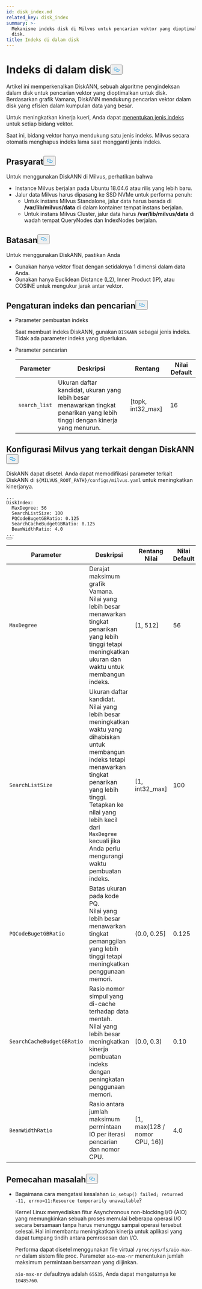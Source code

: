 ```yaml
---
id: disk_index.md
related_key: disk_index
summary: >-
  Mekanisme indeks disk di Milvus untuk pencarian vektor yang dioptimalkan untuk
  disk.
title: Indeks di dalam disk
---
```

<h1 id="On-disk-Index" class="common-anchor-header">Indeks di dalam disk<button data-href="#On-disk-Index" class="anchor-icon" translate="no">
      <svg translate="no"
        aria-hidden="true"
        focusable="false"
        height="20"
        version="1.1"
        viewBox="0 0 16 16"
        width="16"
      >
        <path
          fill="#0092E4"
          fill-rule="evenodd"
          d="M4 9h1v1H4c-1.5 0-3-1.69-3-3.5S2.55 3 4 3h4c1.45 0 3 1.69 3 3.5 0 1.41-.91 2.72-2 3.25V8.59c.58-.45 1-1.27 1-2.09C10 5.22 8.98 4 8 4H4c-.98 0-2 1.22-2 2.5S3 9 4 9zm9-3h-1v1h1c1 0 2 1.22 2 2.5S13.98 12 13 12H9c-.98 0-2-1.22-2-2.5 0-.83.42-1.64 1-2.09V6.25c-1.09.53-2 1.84-2 3.25C6 11.31 7.55 13 9 13h4c1.45 0 3-1.69 3-3.5S14.5 6 13 6z"
        ></path>
      </svg>
    </button></h1><p>Artikel ini memperkenalkan DiskANN, sebuah algoritme pengindeksan dalam disk untuk pencarian vektor yang dioptimalkan untuk disk. Berdasarkan grafik Vamana, DiskANN mendukung pencarian vektor dalam disk yang efisien dalam kumpulan data yang besar.</p>
<p>Untuk meningkatkan kinerja kueri, Anda dapat <a href="/docs/id/index-vector-fields.md">menentukan jenis indeks</a> untuk setiap bidang vektor.</p>
<div class="alert note"> 
Saat ini, bidang vektor hanya mendukung satu jenis indeks. Milvus secara otomatis menghapus indeks lama saat mengganti jenis indeks.</div>
<h2 id="Prerequisites" class="common-anchor-header">Prasyarat<button data-href="#Prerequisites" class="anchor-icon" translate="no">
      <svg translate="no"
        aria-hidden="true"
        focusable="false"
        height="20"
        version="1.1"
        viewBox="0 0 16 16"
        width="16"
      >
        <path
          fill="#0092E4"
          fill-rule="evenodd"
          d="M4 9h1v1H4c-1.5 0-3-1.69-3-3.5S2.55 3 4 3h4c1.45 0 3 1.69 3 3.5 0 1.41-.91 2.72-2 3.25V8.59c.58-.45 1-1.27 1-2.09C10 5.22 8.98 4 8 4H4c-.98 0-2 1.22-2 2.5S3 9 4 9zm9-3h-1v1h1c1 0 2 1.22 2 2.5S13.98 12 13 12H9c-.98 0-2-1.22-2-2.5 0-.83.42-1.64 1-2.09V6.25c-1.09.53-2 1.84-2 3.25C6 11.31 7.55 13 9 13h4c1.45 0 3-1.69 3-3.5S14.5 6 13 6z"
        ></path>
      </svg>
    </button></h2><p>Untuk menggunakan DiskANN di Milvus, perhatikan bahwa</p>
<ul>
<li>Instance Milvus berjalan pada Ubuntu 18.04.6 atau rilis yang lebih baru.</li>
<li>Jalur data Milvus harus dipasang ke SSD NVMe untuk performa penuh:<ul>
<li>Untuk instans Milvus Standalone, jalur data harus berada di <strong>/var/lib/milvus/data</strong> di dalam kontainer tempat instans berjalan.</li>
<li>Untuk instans Milvus Cluster, jalur data harus <strong>/var/lib/milvus/data</strong> di wadah tempat QueryNodes dan IndexNodes berjalan.</li>
</ul></li>
</ul>
<h2 id="Limits" class="common-anchor-header">Batasan<button data-href="#Limits" class="anchor-icon" translate="no">
      <svg translate="no"
        aria-hidden="true"
        focusable="false"
        height="20"
        version="1.1"
        viewBox="0 0 16 16"
        width="16"
      >
        <path
          fill="#0092E4"
          fill-rule="evenodd"
          d="M4 9h1v1H4c-1.5 0-3-1.69-3-3.5S2.55 3 4 3h4c1.45 0 3 1.69 3 3.5 0 1.41-.91 2.72-2 3.25V8.59c.58-.45 1-1.27 1-2.09C10 5.22 8.98 4 8 4H4c-.98 0-2 1.22-2 2.5S3 9 4 9zm9-3h-1v1h1c1 0 2 1.22 2 2.5S13.98 12 13 12H9c-.98 0-2-1.22-2-2.5 0-.83.42-1.64 1-2.09V6.25c-1.09.53-2 1.84-2 3.25C6 11.31 7.55 13 9 13h4c1.45 0 3-1.69 3-3.5S14.5 6 13 6z"
        ></path>
      </svg>
    </button></h2><p>Untuk menggunakan DiskANN, pastikan Anda</p>
<ul>
<li>Gunakan hanya vektor float dengan setidaknya 1 dimensi dalam data Anda.</li>
<li>Gunakan hanya Euclidean Distance (L2), Inner Product (IP), atau COSINE untuk mengukur jarak antar vektor.</li>
</ul>
<h2 id="Index-and-search-settings" class="common-anchor-header">Pengaturan indeks dan pencarian<button data-href="#Index-and-search-settings" class="anchor-icon" translate="no">
      <svg translate="no"
        aria-hidden="true"
        focusable="false"
        height="20"
        version="1.1"
        viewBox="0 0 16 16"
        width="16"
      >
        <path
          fill="#0092E4"
          fill-rule="evenodd"
          d="M4 9h1v1H4c-1.5 0-3-1.69-3-3.5S2.55 3 4 3h4c1.45 0 3 1.69 3 3.5 0 1.41-.91 2.72-2 3.25V8.59c.58-.45 1-1.27 1-2.09C10 5.22 8.98 4 8 4H4c-.98 0-2 1.22-2 2.5S3 9 4 9zm9-3h-1v1h1c1 0 2 1.22 2 2.5S13.98 12 13 12H9c-.98 0-2-1.22-2-2.5 0-.83.42-1.64 1-2.09V6.25c-1.09.53-2 1.84-2 3.25C6 11.31 7.55 13 9 13h4c1.45 0 3-1.69 3-3.5S14.5 6 13 6z"
        ></path>
      </svg>
    </button></h2><ul>
<li><p>Parameter pembuatan indeks</p>
<p>Saat membuat indeks DiskANN, gunakan <code translate="no">DISKANN</code> sebagai jenis indeks. Tidak ada parameter indeks yang diperlukan.</p></li>
<li><p>Parameter pencarian</p>
<table>
<thead>
<tr><th>Parameter</th><th>Deskripsi</th><th>Rentang</th><th>Nilai Default</th></tr>
</thead>
<tbody>
<tr><td><code translate="no">search_list</code></td><td>Ukuran daftar kandidat, ukuran yang lebih besar menawarkan tingkat penarikan yang lebih tinggi dengan kinerja yang menurun.</td><td>[topk, int32_max]</td><td>16</td></tr>
</tbody>
</table>
</li>
</ul>
<h2 id="DiskANN-related-Milvus-configurations" class="common-anchor-header">Konfigurasi Milvus yang terkait dengan DiskANN<button data-href="#DiskANN-related-Milvus-configurations" class="anchor-icon" translate="no">
      <svg translate="no"
        aria-hidden="true"
        focusable="false"
        height="20"
        version="1.1"
        viewBox="0 0 16 16"
        width="16"
      >
        <path
          fill="#0092E4"
          fill-rule="evenodd"
          d="M4 9h1v1H4c-1.5 0-3-1.69-3-3.5S2.55 3 4 3h4c1.45 0 3 1.69 3 3.5 0 1.41-.91 2.72-2 3.25V8.59c.58-.45 1-1.27 1-2.09C10 5.22 8.98 4 8 4H4c-.98 0-2 1.22-2 2.5S3 9 4 9zm9-3h-1v1h1c1 0 2 1.22 2 2.5S13.98 12 13 12H9c-.98 0-2-1.22-2-2.5 0-.83.42-1.64 1-2.09V6.25c-1.09.53-2 1.84-2 3.25C6 11.31 7.55 13 9 13h4c1.45 0 3-1.69 3-3.5S14.5 6 13 6z"
        ></path>
      </svg>
    </button></h2><p>DiskANN dapat disetel. Anda dapat memodifikasi parameter terkait DiskANN di <code translate="no">${MILVUS_ROOT_PATH}/configs/milvus.yaml</code> untuk meningkatkan kinerjanya.</p>
<pre><code translate="no" class="language-YAML"><span class="hljs-string">...</span>
<span class="hljs-attr">DiskIndex:</span>
  <span class="hljs-attr">MaxDegree:</span> <span class="hljs-number">56</span>
  <span class="hljs-attr">SearchListSize:</span> <span class="hljs-number">100</span>
  <span class="hljs-attr">PQCodeBugetGBRatio:</span> <span class="hljs-number">0.125</span>
  <span class="hljs-attr">SearchCacheBudgetGBRatio:</span> <span class="hljs-number">0.125</span>
  <span class="hljs-attr">BeamWidthRatio:</span> <span class="hljs-number">4.0</span>
<span class="hljs-string">...</span>
<button class="copy-code-btn"></button></code></pre>
<table>
<thead>
<tr><th>Parameter</th><th>Deskripsi</th><th>Rentang Nilai</th><th>Nilai Default</th></tr>
</thead>
<tbody>
<tr><td><code translate="no">MaxDegree</code></td><td>Derajat maksimum grafik Vamana. <br/> Nilai yang lebih besar menawarkan tingkat penarikan yang lebih tinggi tetapi meningkatkan ukuran dan waktu untuk membangun indeks.</td><td>[1, 512]</td><td>56</td></tr>
<tr><td><code translate="no">SearchListSize</code></td><td>Ukuran daftar kandidat. <br/> Nilai yang lebih besar meningkatkan waktu yang dihabiskan untuk membangun indeks tetapi menawarkan tingkat penarikan yang lebih tinggi. <br/> Tetapkan ke nilai yang lebih kecil dari <code translate="no">MaxDegree</code> kecuali jika Anda perlu mengurangi waktu pembuatan indeks.</td><td>[1, int32_max]</td><td>100</td></tr>
<tr><td><code translate="no">PQCodeBugetGBRatio</code></td><td>Batas ukuran pada kode PQ. <br/> Nilai yang lebih besar menawarkan tingkat pemanggilan yang lebih tinggi tetapi meningkatkan penggunaan memori.</td><td>(0.0, 0.25]</td><td>0.125</td></tr>
<tr><td><code translate="no">SearchCacheBudgetGBRatio</code></td><td>Rasio nomor simpul yang di-cache terhadap data mentah. <br/> Nilai yang lebih besar meningkatkan kinerja pembuatan indeks dengan peningkatan penggunaan memori.</td><td>[0.0, 0.3)</td><td>0.10</td></tr>
<tr><td><code translate="no">BeamWidthRatio</code></td><td>Rasio antara jumlah maksimum permintaan IO per iterasi pencarian dan nomor CPU.</td><td>[1, max(128 / nomor CPU, 16)]</td><td>4.0</td></tr>
</tbody>
</table>
<h2 id="Troubleshooting" class="common-anchor-header">Pemecahan masalah<button data-href="#Troubleshooting" class="anchor-icon" translate="no">
      <svg translate="no"
        aria-hidden="true"
        focusable="false"
        height="20"
        version="1.1"
        viewBox="0 0 16 16"
        width="16"
      >
        <path
          fill="#0092E4"
          fill-rule="evenodd"
          d="M4 9h1v1H4c-1.5 0-3-1.69-3-3.5S2.55 3 4 3h4c1.45 0 3 1.69 3 3.5 0 1.41-.91 2.72-2 3.25V8.59c.58-.45 1-1.27 1-2.09C10 5.22 8.98 4 8 4H4c-.98 0-2 1.22-2 2.5S3 9 4 9zm9-3h-1v1h1c1 0 2 1.22 2 2.5S13.98 12 13 12H9c-.98 0-2-1.22-2-2.5 0-.83.42-1.64 1-2.09V6.25c-1.09.53-2 1.84-2 3.25C6 11.31 7.55 13 9 13h4c1.45 0 3-1.69 3-3.5S14.5 6 13 6z"
        ></path>
      </svg>
    </button></h2><ul>
<li><p>Bagaimana cara mengatasi kesalahan <code translate="no">io_setup() failed; returned -11, errno=11:Resource temporarily unavailable</code>?</p>
<p>Kernel Linux menyediakan fitur Asynchronous non-blocking I/O (AIO) yang memungkinkan sebuah proses memulai beberapa operasi I/O secara bersamaan tanpa harus menunggu sampai operasi tersebut selesai. Hal ini membantu meningkatkan kinerja untuk aplikasi yang dapat tumpang tindih antara pemrosesan dan I/O.</p>
<p>Performa dapat disetel menggunakan file virtual <code translate="no">/proc/sys/fs/aio-max-nr</code> dalam sistem file proc. Parameter <code translate="no">aio-max-nr</code> menentukan jumlah maksimum permintaan bersamaan yang diijinkan.</p>
<p><code translate="no">aio-max-nr</code> defaultnya adalah <code translate="no">65535</code>, Anda dapat mengaturnya ke <code translate="no">10485760</code>.</p></li>
</ul>

